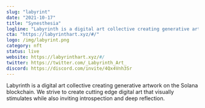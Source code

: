 ```yaml
---
slug: "labyrint"
date: "2021-10-17"
title: "Synesthesia"
logline: "Labyrinth is a digital art collective creating generative artwork on the Solana blockchain. We strive to create cutting edge digital art that visually stimulates while also inviting introspection and deep reflection."
cta: "https://labyrinthart.xyz/#/"
logo: /img/labyrint.png
category: nft
status: live
website: https://labyrinthart.xyz/#/
twitter: https://twitter.com/_Labyrinth_Art_
discord: https://discord.com/invite/4Qx4Vnh3Sr
---
```


Labyrinth is a digital art collective creating generative artwork on the Solana blockchain. We strive to create cutting edge digital art that visually stimulates while also inviting introspection and deep reflection.

